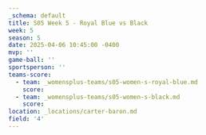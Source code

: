 ```yaml
---
_schema: default
title: S05 Week 5 - Royal Blue vs Black
week: 5
season: 5
date: 2025-04-06 10:45:00 -0400
mvp: ''
game-ball: ''
sportsperson: ''
teams-score:
  - team: _womensplus-teams/s05-women-s-royal-blue.md
    score:
  - team: _womensplus-teams/s05-women-s-black.md
    score:
location: _locations/carter-baron.md
field: '4'
---
```

